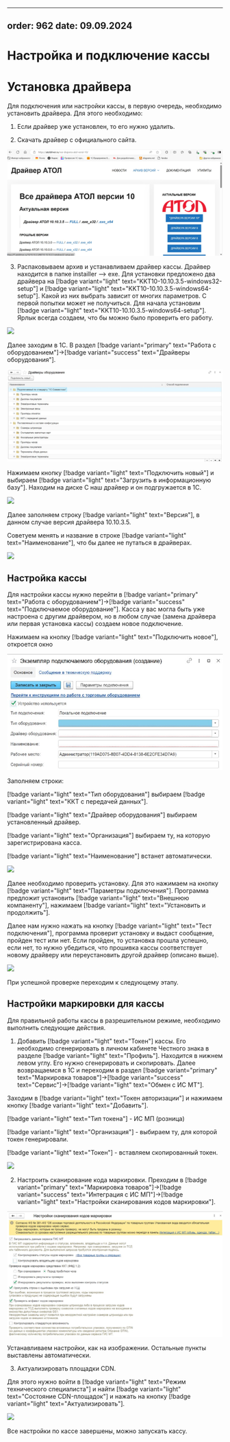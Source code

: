 
---
order: 962
date: 09.09.2024
---

# Настройка и подключение кассы

# Установка драйвера

Для подключения или настройки кассы, в первую очередь, необходимо установить драйвера. Для этого необходимо:

1. Если драйвер уже установлен, то его нужно удалить.

2. Скачать драйвер с официального сайта.

![](/images/администратор/касса.jpg)

3. Распаковываем архив и устанавливаем драйвер кассы. Драйвер находится в папке instailler --> exe. Для установки предложено два драйвера на [!badge variant="light" text="KKT10-10.10.3.5-windows32-setup"] и [!badge variant="light" text="KKT10-10.10.3.5-windows64-setup"]. Какой из них выбрать зависит от многих параметров. С первой попытки может не получиться. Для начала установим  [!badge variant="light" text="KKT10-10.10.3.5-windows64-setup"]. Ярлык всегда создаем, что бы можно было проверить его работу.

![](/images/администратор/касса.gif)

Далее заходим в 1С. В раздел [!badge variant="primary" text="Работа с оборудованием"]->[!badge variant="success" text="Драйверы оборудования"]. 

![](/images/администратор/касса1.jpg)

Нажимаем кнопку [!badge variant="light" text="Подключить новый"] и выбираем [!badge variant="light" text="Загрузить в информационную базу"]. Находим на диске С наш драйвер и он подгружается в 1С. 

![](/images/администратор/касса1.gif)

Далее заполняем строку [!badge variant="light" text="Версия"], в данном случае версия драйвера 10.10.3.5.

Советуем менять и название в строке [!badge variant="light" text="Наименование"], что бы далее не путаться в драйверах. 

![](/images/администратор/касса3.gif)

## Настройка кассы

Для настройки кассы нужно перейти в [!badge variant="primary" text="Работа с оборудованием"]->[!badge variant="success" text="Подключаемое оборудование"]. Касса у вас могла быть уже настроена с другим драйвером, но в любом случае (замена драйвера или первая установка кассы) создаем новое подключение.

Нажимаем на кнопку [!badge variant="light" text="Подключить новое"], откроется окно

![](/images/администратор/касса4.jpg)

Заполняем строки:

[!badge variant="light" text="Тип оборудования"] выбираем [!badge variant="light" text="ККТ с передачей данных"].

[!badge variant="light" text="Драйвер оборудования"] выбираем установленный драйвер.

[!badge variant="light" text="Организация"] выбираем ту, на которую зарегистрирована касса.

[!badge variant="light" text="Наименование"] встанет автоматически.

![](/images/администратор/касса4.gif)

Далее необходимо проверить установку. Для это нажимаем на кнопку [!badge variant="light" text="Параметры подключения"]. Программа предложит установить [!badge variant="light" text="Внешнюю компаненту"], нажимаем [!badge variant="light" text="Установить и продолжить"]. 

Далее нам нужно нажать на кнопку [!badge variant="light" text="Тест подключения"], программа проверит установку и выдаст сообщение, пройден тест или нет. Если пройден, то установка прошла успешно, если нет, то нужно убедиться, что прошивка кассы соответствует новому драйверу или переустановить другой драйвер (описано выше).

![](/images/администратор/касса5.gif)

При успешной проверке переходим к следующему этапу.

## Настройки маркировки для кассы

Для правильной работы кассы в разрешительном режиме, необходимо выполнить следующие действия.

1. Добавить [!badge variant="light" text="Токен"] кассы. Его необходимо сгенерировать в личном кабинете Честного знака в разделе [!badge variant="light" text="Профиль"]. Находится в нижнем левом углу. Его нужно сгенерировать и скопировать. Далее возвращаемся в 1С и переходим в раздел [!badge variant="primary" text="Маркировка товаров"]->[!badge variant="success" text="Сервис"]->[!badge variant="light" text="Обмен с ИС МТ"]. 

Заходим в [!badge variant="light" text="Токен авторизации"] и нажимаем кнопку [!badge variant="light" text="Добавить"].

[!badge variant="light" text="Тип токена"] - ИС МП (розница)

[!badge variant="light" text="Организация"] - выбираем ту, для которой токен генерировали.

[!badge variant="light" text="Токен"] - вставляем скопированный токен.

![](/images/администратор/касса6.gif)

2. Настроить сканирование кода маркировки. Преходим в [!badge variant="primary" text="Маркировка товаров"]->[!badge variant="success" text="Интеграция с ИС МП"]->[!badge variant="light" text="Настройки сканирования кодов маркировки"].

![](/images/администратор/касса3.jpg)

Устанавливаем настройки, как на изображении. Остальные пункты выставлены автоматически.

3. Актуализировать площадки CDN.

Для этого нужно войти в [!badge variant="light" text="Режим технического специалиста"] и найти [!badge variant="light" text="Состояние CDN-площадок"] и нажать на кнопку [!badge variant="light" text="Актуализировать"].

![](/images/администратор/касса7.gif)

Все настройки по кассе завершены, можно запускать кассу.

